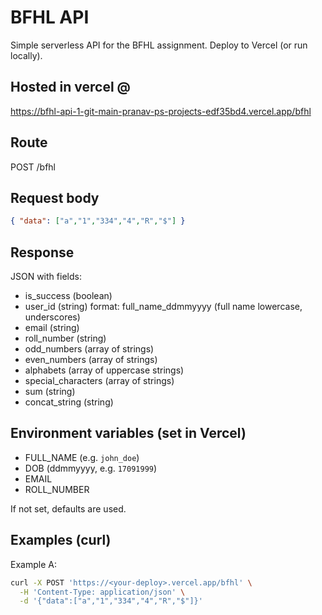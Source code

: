 # BFHL API

Simple serverless API for the BFHL assignment. Deploy to Vercel (or run locally).

## Hosted in vercel @
https://bfhl-api-1-git-main-pranav-ps-projects-edf35bd4.vercel.app/bfhl

## Route
POST /bfhl

## Request body
```json
{ "data": ["a","1","334","4","R","$"] }
```

## Response
JSON with fields:
- is_success (boolean)
- user_id (string) format: full_name_ddmmyyyy (full name lowercase, underscores)
- email (string)
- roll_number (string)
- odd_numbers (array of strings)
- even_numbers (array of strings)
- alphabets (array of uppercase strings)
- special_characters (array of strings)
- sum (string)
- concat_string (string)

## Environment variables (set in Vercel)
- FULL_NAME (e.g. `john_doe`)
- DOB (ddmmyyyy, e.g. `17091999`)
- EMAIL
- ROLL_NUMBER

If not set, defaults are used.

## Examples (curl)
Example A:
```bash
curl -X POST 'https://<your-deploy>.vercel.app/bfhl' \
  -H 'Content-Type: application/json' \
  -d '{"data":["a","1","334","4","R","$"]}'
```
